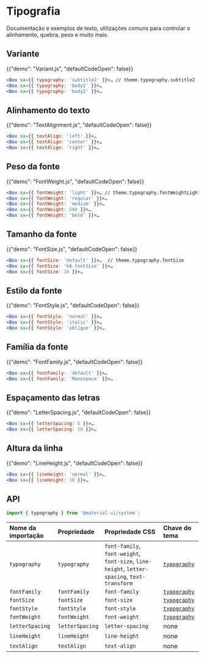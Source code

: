 # Tipografia

<p class="description">Documentação e exemplos de texto, utilizações comuns para controlar o alinhamento, quebra, peso e muito mais.</p>

## Variante

{{"demo": "Variant.js", "defaultCodeOpen": false}}

```jsx
<Box sx={{ typography: 'subtitle2' }}>… // theme.typography.subtitle2
<Box sx={{ typography: 'body1' }}>…
<Box sx={{ typography: 'body2' }}>…
```

## Alinhamento do texto

{{"demo": "TextAlignment.js", "defaultCodeOpen": false}}

```jsx
<Box sx={{ textAlign: 'left' }}>…
<Box sx={{ textAlign: 'center' }}>…
<Box sx={{ textAlign: 'right' }}>…
```

## Peso da fonte

{{"demo": "FontWeight.js", "defaultCodeOpen": false}}

```jsx
<Box sx={{ fontWeight: 'light' }}>… // theme.typography.fontWeightLight
<Box sx={{ fontWeight: 'regular' }}>…
<Box sx={{ fontWeight: 'medium' }}>…
<Box sx={{ fontWeight: 500 }}>…
<Box sx={{ fontWeight: 'bold' }}>…
```

## Tamanho da fonte

{{"demo": "FontSize.js", "defaultCodeOpen": false}}

```jsx
<Box sx={{ fontSize: 'default' }}>…  // theme.typography.fontSize
<Box sx={{ fontSize: 'h6.fontSize' }}>…
<Box sx={{ fontSize: 16 }}>…
```

## Estilo da fonte

{{"demo": "FontStyle.js", "defaultCodeOpen": false}}

```jsx
<Box sx={{ fontStyle: 'normal' }}>…
<Box sx={{ fontStyle: 'italic' }}>…
<Box sx={{ fontStyle: 'oblique' }}>…
```

## Família da fonte

{{"demo": "FontFamily.js", "defaultCodeOpen": false}}

```jsx
<Box sx={{ fontFamily: 'default' }}>…
<Box sx={{ fontFamily: 'Monospace' }}>…
```

## Espaçamento das letras

{{"demo": "LetterSpacing.js", "defaultCodeOpen": false}}

```jsx
<Box sx={{ letterSpacing: 6 }}>…
<Box sx={{ letterSpacing: 10 }}>…
```

## Altura da linha

{{"demo": "LineHeight.js", "defaultCodeOpen": false}}

```jsx
<Box sx={{ lineHeight: 'normal' }}>…
<Box sx={{ lineHeight: 10 }}>…
```

## API

```js
import { typography } from '@material-ui/system';
```

| Nome da importação | Propriedade     | Propriedade CSS                                                                              | Chave do tema                                                                   |
| :----------------- | :-------------- | :------------------------------------------------------------------------------------------- | :------------------------------------------------------------------------------ |
| `typography`       | `typography`    | `font-family`, `font-weight`, `font-size`, `line-height`, `letter-spacing`, `text-transform` | [`typography`](/material/customization/default-theme/?expand-path=$.typography) |
| `fontFamily`       | `fontFamily`    | `font-family`                                                                                | [`typography`](/material/customization/default-theme/?expand-path=$.typography) |
| `fontSize`         | `fontSize`      | `font-size`                                                                                  | [`typography`](/material/customization/default-theme/?expand-path=$.typography) |
| `fontStyle`        | `fontStyle`     | `font-style`                                                                                 | [`typography`](/material/customization/default-theme/?expand-path=$.typography) |
| `fontWeight`       | `fontWeight`    | `font-weight`                                                                                | [`typography`](/material/customization/default-theme/?expand-path=$.typography) |
| `letterSpacing`    | `letterSpacing` | `letter-spacing`                                                                             | none                                                                            |
| `lineHeight`       | `lineHeight`    | `line-height`                                                                                | none                                                                            |
| `textAlign`        | `textAlign`     | `text-align`                                                                                 | none                                                                            |
